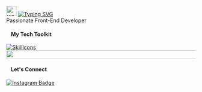 <img src="https://user-images.githubusercontent.com/72663882/171687151-bb31c996-c9d2-49c8-b593-734946893b23.gif" alt="waving hand gif" aria-hidden="true" width="27" /> [![Typing SVG](https://readme-typing-svg.herokuapp.com?font=Roboto&weight=700&size=25&duration=2500&pause=1000&color=F8302E&vCenter=true&random=false&width=200&height=25&lines=Hello!;I'm+Rizki)](https://git.io/typing-svg) <br>
Passionate Front-End Developer


<h4 align="left"><img src="https://listemoji.com/img/emoji/using/large-red-circle-1f534-microsoft.png" width="9" height="9"/> My Tech Toolkit</h4>

[![SkillIcons](https://skillicons.dev/icons?i=html,css,figma,tailwind,js,ts,vite,react,nextjs,redux,git,github,sass,vitest,graphql,ai)](https://skillicons.dev)
<img src="https://user-images.githubusercontent.com/74038190/212284100-561aa473-3905-4a80-b561-0d28506553ee.gif" height="22.3" width="838"/>

<h4 align="left"><img src="https://listemoji.com/img/emoji/using/large-red-circle-1f534-microsoft.png" width="9" height="9"/> Let's Connect</h4>

[![Instagram Badge](https://img.shields.io/badge/-rizkidesigncode-F8302E?style=flat&labelColor=0D1117&logo=instagram&logoColor=white)](https://www.instagram.com/rizkidesigncode/) 
